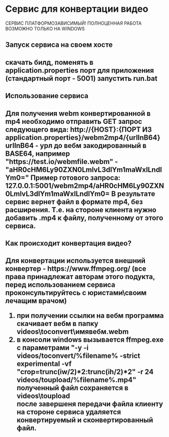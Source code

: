 <h1>Сервис для конвертации видео</h1>
СЕРВИС ПЛАТФОРМОЗАВИСИМЫЙ! ПОЛНОЦЕННАЯ РАБОТА ВОЗМОЖНО ТОЛЬКО НА WINDOWS

<h2>Запуск сервиса на своем хосте<h2>
скачать билд, поменять в application.properties порт для приложения (стандартный порт - 5001)
запустить run.bat

<h2>Использование сервиса<h2>
Для получения webm конвертированной в mp4 необходимо отправить GET запрос следующего вида:
http://{HOST}:{ПОРТ ИЗ application.properties}/webm2mp4/{urlInB64}
urlInB64 - урл до вебм закодированный в BASE64, например "https://test.io/webmfile.webm" - "aHR0cHM6Ly90ZXN0LmlvL3dlYm1maWxlLndlYm0="
Пример готового запроса:
127.0.0.1:5001/webm2mp4/aHR0cHM6Ly90ZXN0LmlvL3dlYm1maWxlLndlYm0=
В результате сервис вернет файл в формате mp4, без расширения. Т.е. на стороне клиента нужно добавить .mp4 к файлу, полученному от этого сервиса.

<h2>Как происходит конвертация видео?<h2>
Для конвертации используется внешний конвертер - https://www.ffmpeg.org/ (все права принадлежат авторам этого подукта, перед использованием сервиса проконсультируйтесь с юристами\своим лечащим врачом)

1. при получении ссылки на вебм программа скачивает вебм в папку videos\toconvert\имявебм.webm
2. в консоли windows вызывается  ffmpeg.exe с параметрами "-y -i videos/toconvert/%filename% -strict experimental -vf "crop=trunc(iw/2)*2:trunc(ih/2)*2" -r 24  videos/toupload/%filename%.mp4" 
полученный файл сохраняется в videos\toupload\
после завершеня передачи файла клиенту на стороне сервиса удаляется конвертируемый и сконвертированный файл.

